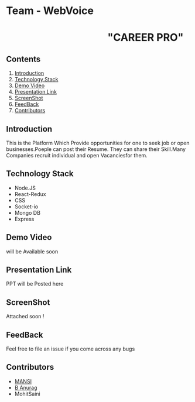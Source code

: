 # Team - WebVoice
# &emsp; &emsp; &emsp; &emsp; &emsp; &emsp; &emsp; &emsp; **"CAREER PRO"**
## Contents
1. [Introduction](https://github.com/MansiAmaira/WebVoice#introduction)
2. [Technology Stack](https://github.com/MansiAmaira/WebVoice#technology-stack)
3. [Demo Video](https://github.com/MansiAmaira/WebVoice#demo-video)
4. [Presentation Link](https://github.com/MansiAmaira/WebVoice#presentation-link)
5. [ScreenShot](https://github.com/MansiAmaira/WebVoice#screenshot)
6. [FeedBack](https://github.com/MansiAmaira/WebVoice#feedback)
7. [Contributors](https://github.com/MansiAmaira/WebVoice#contributors)

## Introduction
This is the Platform Which Provide opportunities for one to seek job or open businesses.Poeple can post their Resume. They can share their Skill.Many Companies recruit individual and open Vacanciesfor them.

## Technology Stack
* Node.JS
* React-Redux
* CSS
*  Socket-io
* Mongo DB
* Express

## Demo Video
will be Available soon

## Presentation Link
PPT will be Posted here

## ScreenShot
Attached soon !

## FeedBack
Feel free to file an issue if you come across any bugs

## Contributors
* [MANSI](https://github.com/MansiAmaira)
* [B Anurag](https://github.com/BAnurag)
*  MohitSaini



